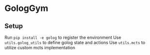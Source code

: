 # GologGym

## Setup
Run `pip install -e golog` to register the environment
Use `utils.golog_utils` to define golog state and actions
Use `utils.mcts` to utilize custom mcts implementation 

